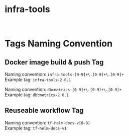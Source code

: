 # infra-tools

<br>

# Tags Naming Convention

## Docker image build & push Tag

Naming convention: `infra-tools-[0-9]+\.[0-9]+\.[0-9]+` <br>
Example tag: `infra-tools-2.0.1`

Naming convention: `dbcmetrics-[0-9]+\.[0-9]+\.[0-9]+` <br>
Example tag: `dbcmetrics-2.0.1`



## Reuseable workflow Tag 
Naming convention: `tf-helm-docs-v[0-9]` <br>
Example tag: `tf-helm-docs-v1`